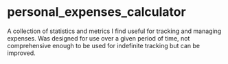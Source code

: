 # personal_expenses_calculator
A collection of statistics and metrics I find useful for tracking and managing expenses.
Was designed for use over a given period of time, not comprehensive enough to be used for indefinite tracking but can be improved.
